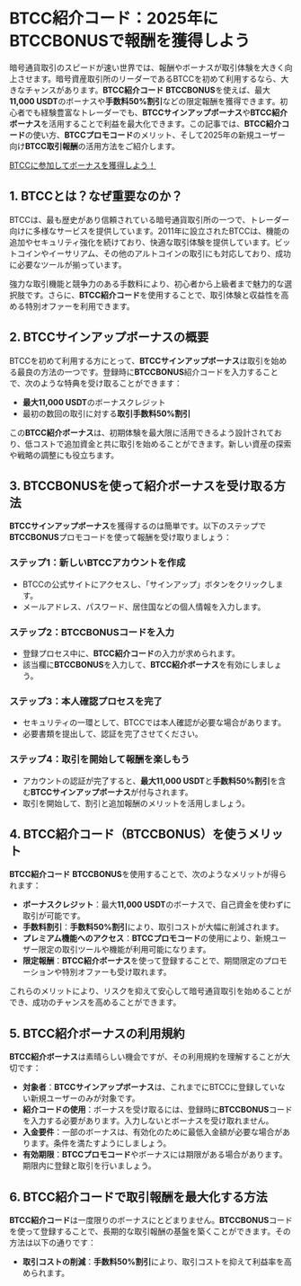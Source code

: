 <h1>BTCC紹介コード：2025年にBTCCBONUSで報酬を獲得しよう</h1>
<p>暗号通貨取引のスピードが速い世界では、報酬やボーナスが取引体験を大きく向上させます。暗号資産取引所のリーダーであるBTCCを初めて利用するなら、大きなチャンスがあります。<strong>BTCC紹介コード</strong> <strong>BTCCBONUS</strong>を使えば、最大<strong>11,000 USDT</strong>のボーナスや<strong>手数料50%割引</strong>などの限定報酬を獲得できます。初心者でも経験豊富なトレーダーでも、<strong>BTCCサインアップボーナス</strong>や<strong>BTCC紹介ボーナス</strong>を活用することで利益を最大化できます。この記事では、<strong>BTCC紹介コード</strong>の使い方、<strong>BTCCプロモコード</strong>のメリット、そして2025年の新規ユーザー向け<strong>BTCC取引報酬</strong>の活用方法をご紹介します。</p>
<a href="https://partner.btcc.com/us/c/BTCCBONUS/9303" target="_blank">BTCCに参加してボーナスを獲得しよう！</a>

<h2>1. BTCCとは？なぜ重要なのか？</h2>
<p>BTCCは、最も歴史があり信頼されている暗号通貨取引所の一つで、トレーダー向けに多様なサービスを提供しています。2011年に設立されたBTCCは、機能の追加やセキュリティ強化を続けており、快適な取引体験を提供しています。ビットコインやイーサリアム、その他のアルトコインの取引にも対応しており、成功に必要なツールが揃っています。</p>
<p>強力な取引機能と競争力のある手数料により、初心者から上級者まで魅力的な選択肢です。さらに、<strong>BTCC紹介コード</strong>を使用することで、取引体験と収益性を高める特別オファーを利用できます。</p>

<h2>2. BTCCサインアップボーナスの概要</h2>
<p>BTCCを初めて利用する方にとって、<strong>BTCCサインアップボーナス</strong>は取引を始める最良の方法の一つです。登録時に<strong>BTCCBONUS</strong>紹介コードを入力することで、次のような特典を受け取ることができます：</p>
<ul>
  <li><strong>最大11,000 USDT</strong>のボーナスクレジット</li>
  <li>最初の数回の取引に対する<strong>取引手数料50%割引</strong></li>
</ul>
<p>この<strong>BTCC紹介ボーナス</strong>は、初期体験を最大限に活用できるよう設計されており、低コストで追加資金と共に取引を始めることができます。新しい資産の探索や戦略の調整にも役立ちます。</p>

<h2>3. BTCCBONUSを使って紹介ボーナスを受け取る方法</h2>
<p><strong>BTCCサインアップボーナス</strong>を獲得するのは簡単です。以下のステップで<strong>BTCCBONUS</strong>プロモコードを使って報酬を受け取りましょう：</p>

<h3>ステップ1：新しいBTCCアカウントを作成</h3>
<ul>
  <li>BTCCの公式サイトにアクセスし、「サインアップ」ボタンをクリックします。</li>
  <li>メールアドレス、パスワード、居住国などの個人情報を入力します。</li>
</ul>

<h3>ステップ2：BTCCBONUSコードを入力</h3>
<ul>
  <li>登録プロセス中に、<strong>BTCC紹介コード</strong>の入力が求められます。</li>
  <li>該当欄に<strong>BTCCBONUS</strong>を入力して、<strong>BTCC紹介ボーナス</strong>を有効にしましょう。</li>
</ul>

<h3>ステップ3：本人確認プロセスを完了</h3>
<ul>
  <li>セキュリティの一環として、BTCCでは本人確認が必要な場合があります。</li>
  <li>必要書類を提出して、認証を完了させてください。</li>
</ul>

<h3>ステップ4：取引を開始して報酬を楽しもう</h3>
<ul>
  <li>アカウントの認証が完了すると、<strong>最大11,000 USDT</strong>と<strong>手数料50%割引</strong>を含む<strong>BTCCサインアップボーナス</strong>が付与されます。</li>
  <li>取引を開始して、割引と追加報酬のメリットを活用しましょう。</li>
</ul>

<h2>4. BTCC紹介コード（BTCCBONUS）を使うメリット</h2>
<p><strong>BTCC紹介コード</strong> <strong>BTCCBONUS</strong>を使用することで、次のようなメリットが得られます：</p>
<ul>
  <li><strong>ボーナスクレジット</strong>：最大<strong>11,000 USDT</strong>のボーナスで、自己資金を使わずに取引が可能です。</li>
  <li><strong>手数料割引</strong>：<strong>手数料50%割引</strong>により、取引コストが大幅に削減されます。</li>
  <li><strong>プレミアム機能へのアクセス</strong>：<strong>BTCCプロモコード</strong>の使用により、新規ユーザー限定の取引ツールや機能が利用可能になります。</li>
  <li><strong>限定報酬</strong>：<strong>BTCC紹介ボーナス</strong>を使って登録することで、期間限定のプロモーションや特別オファーも受け取れます。</li>
</ul>
<p>これらのメリットにより、リスクを抑えて安心して暗号通貨取引を始めることができ、成功のチャンスを高めることができます。</p>

<h2>5. BTCC紹介ボーナスの利用規約</h2>
<p><strong>BTCC紹介ボーナス</strong>は素晴らしい機会ですが、その利用規約を理解することが大切です：</p>
<ul>
  <li><strong>対象者</strong>：<strong>BTCCサインアップボーナス</strong>は、これまでにBTCCに登録していない新規ユーザーのみが対象です。</li>
  <li><strong>紹介コードの使用</strong>：ボーナスを受け取るには、登録時に<strong>BTCCBONUS</strong>コードを入力する必要があります。入力しないとボーナスを受け取れません。</li>
  <li><strong>入金要件</strong>：一部のボーナスは、有効化のために最低入金額が必要な場合があります。条件を満たすようにしましょう。</li>
  <li><strong>有効期限</strong>：<strong>BTCCプロモコード</strong>やボーナスには期限がある場合があります。期限内に登録と取引を行いましょう。</li>
</ul>

<h2>6. BTCC紹介コードで取引報酬を最大化する方法</h2>
<p><strong>BTCC紹介コード</strong>は一度限りのボーナスにとどまりません。<strong>BTCCBONUS</strong>コードを使って登録することで、長期的な取引報酬の基盤を築くことができます。その方法は以下の通りです：</p>
<ul>
  <li><strong>取引コストの削減</strong>：<strong>手数料50%割引</strong>により、取引コストを抑えて利益率を高められます。</li>
</ul>
